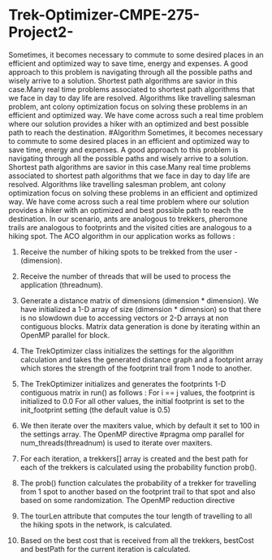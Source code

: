 # Trek-Optimizer-CMPE-275-Project2-
Sometimes, it becomes necessary to commute to some desired places in an efficient and optimized way to save time, energy and expenses. A good approach to this problem is navigating through all the possible paths and wisely arrive to a solution. Shortest path algorithms are savior in this case.Many real time problems associated to shortest path algorithms that we face in day to day life are resolved. Algorithms like travelling salesman problem, ant colony optimization focus on solving these problems in an efficient and optimized way. We have come across such a real time problem where our solution provides a hiker with an optimized and best possible path to reach the destination.
#Algorithm 
Sometimes, it becomes necessary to commute to some desired places in an efficient and optimized way to save time, energy and expenses. A good approach to this problem is navigating through all the possible paths and wisely arrive to a solution. Shortest path algorithms are savior in this case.Many real time problems associated to shortest path algorithms that we face in day to day life are resolved. Algorithms like travelling salesman problem, ant colony optimization focus on solving these problems in an efficient and optimized way. We have come across such a real time problem where our solution provides a hiker with an optimized and best possible path to reach the destination.
In our scenario, ants are analogous to trekkers, pheromone trails are analogous to footprints and the visited cities are analogous to a hiking spot.
The ACO algorithm in our application works as follows : 
1.	Receive the number of hiking spots to be trekked from the user - (dimension).

2.	Receive the number of threads that will be used to process the application (threadnum).

3.	Generate a distance matrix of dimensions (dimension * dimension). We have initialized a 1-D array of size (dimension * dimension) so that there is no slowdown due to accessing vectors or 2-D arrays at non contiguous blocks. Matrix data generation is done by iterating within an OpenMP parallel for block.
4.	The TrekOptimizer class initializes the settings for the algorithm calculation and takes the generated distance graph and a footprint array which stores the strength of the footprint trail from 1 node to another.

5.	The TrekOptimizer initializes and generates the footprints 1-D contiguous matrix in run() as follows : 
For i == j values, the footprint is initialized to 0.0
For all other values, the initial footprint is set to the init_footprint setting (the default value is 0.5)

6.	We then iterate over the maxiters value, which by default it set to 100 in the settings array. The OpenMP directive 
#pragma omp parallel for num_threads(threadnum)
is used to iterate over maxiters.
7.	For each iteration, a trekkers[] array is created and the best path for each of the trekkers is calculated using the probability function prob().

8.	The prob() function calculates the probability of a trekker for travelling from 1 spot to another based on the footprint trail to that spot and also based on some randomization. The OpenMP reduction directive 
9.	The tourLen attribute that computes the tour length of travelling to all the hiking spots in the network, is calculated.

10.	Based on the best cost that is received from all the trekkers, bestCost and bestPath for the current iteration is calculated.

